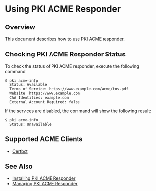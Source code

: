 Using PKI ACME Responder
========================

## Overview

This document describes how to use PKI ACME responder.

## Checking PKI ACME Responder Status

To check the status of PKI ACME responder, execute the following command:

```
$ pki acme-info
  Status: Available
  Terms of Service: https://www.example.com/acme/tos.pdf
  Website: https://www.example.com
  CAA Identities: example.com
  External Account Required: false
```

If the services are disabled, the command will show the following result:

```
$ pki acme-info
  Status: Unavailable
```

## Supported ACME Clients

* [Certbot](Using_PKI_ACME_Responder_with_Certbot.md)

## See Also

* [Installing PKI ACME Responder](../../installation/acme/Installing_PKI_ACME_Responder.md)
* [Managing PKI ACME Responder](../../admin/acme/Managing_PKI_ACME_Responder.md)
